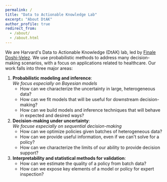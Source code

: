 ```yaml
---
permalink: /
title: "Data to Actionable Knowledge Lab"
excerpt: "About DtAK"
author_profile: true
redirect_from: 
  - /about/
  - /about.html
---
```


We are Harvard's Data to Actionable Knowledge (DtAK) lab, led by [Finale Doshi-Velez](https://finale.seas.harvard.edu/). 
We use probabilistic methods to address many decision-making scenarios, with a focus on applications related to healthcare.  Our work falls into three major areas:

1. **Probabilistic modeling and inference**: <br>
  *We focus especially on Bayesian models*
    - How can we characterize the uncertainty in large, heterogeneous data?
    - How can we fit models that will be useful for downstream decision-making?
    - How can we build models and inference techniques that will behave in expected and desired ways?
2. **Decision-making under uncertainty**: <br>
  *We focuse especially on sequential decision-making*
    - How can we optimize policies given batches of heterogeneous data?
    - How can we provide useful information, even if we can't solve for a policy?
    - How can we characterize the limits of our ability to provide decision support?
3. **Interpretability and statistical methods for validation**:
    - How can we estimate the quality of a policy from batch data?
    - How can we expose key elements of a model or policy for expert inspection?  
